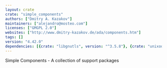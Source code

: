 ```yaml
---
layout: crate
crate: "simple_components"
authors: ["Dmitry A. Kazakov"]
maintainers: ["alejandro@mosteo.com"]
licenses: ["GMGPL 2.0"]
websites: ["http://www.dmitry-kazakov.de/ada/components.htm"]
tags: []
version: "4.42.0"
dependencies: [{crate: "libgnutls", version: "^3.5.8"}, {crate: "unixodbc", version: "^2.3"}]
---
```

Simple Components - A collection of support packages


